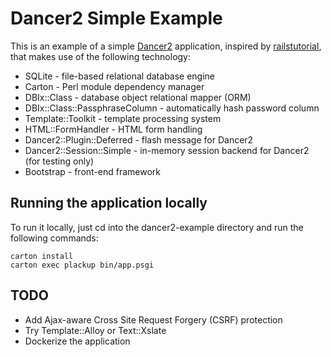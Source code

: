 Dancer2 Simple Example
======================

This is an example of a simple [Dancer2](http://perldancer.org/) application, inspired by [railstutorial](https://github.com/railstutorial/sample_app), that makes use of the following technology: 

* SQLite - file-based relational database engine
* Carton - Perl module dependency manager
* DBIx::Class - database object relational mapper (ORM)
* DBIx::Class::PassphraseColumn - automatically hash password column
* Template::Toolkit - template processing system
* HTML::FormHandler - HTML form handling
* Dancer2::Plugin::Deferred - flash message for Dancer2
* Dancer2::Session::Simple - in-memory session backend for Dancer2 (for testing only)
* Bootstrap - front-end framework

Running the application locally
--------------------------------

To run it locally, just cd into the dancer2-example directory and run the following commands:

```
carton install
carton exec plackup bin/app.psgi
```

TODO
----

* Add Ajax-aware Cross Site Request Forgery (CSRF) protection
* Try Template::Alloy or Text::Xslate
* Dockerize the application
